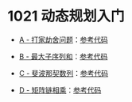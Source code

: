 # 1021 动态规划入门

- [A - 打家劫舍问题](Question/A%20-%20打家劫舍问题.md)：[参考代码](Solution/A.cpp)

- [B - 最大子序列和](Question/B%20-%20最大子序列和.md)：[参考代码](Solution/B.cpp)

- [C - 斐波那契数列](Question/C%20-%20斐波那契数列.md)：[参考代码](Solution/C.cpp)

- [D - 矩阵链相乘](Question/D%20-%20矩阵链相乘.md)：[参考代码](Solution/D.cpp)